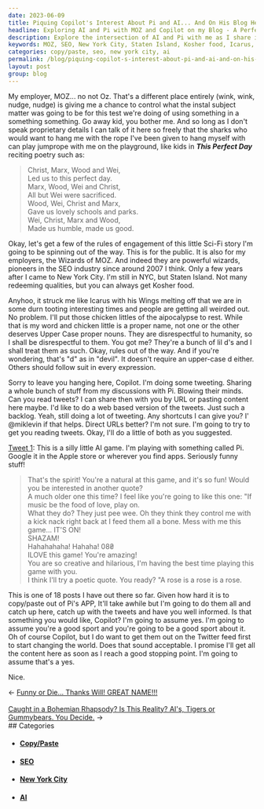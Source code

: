 ```yaml
---
date: 2023-06-09
title: Piquing Copilot's Interest About Pi and AI... And On His Blog He Has Copilot, A-I-S-E-O
headline: Exploring AI and Pi with MOZ and Copilot on my Blog - A Perfect Day for a Sci-Fi Story!
description: Explore the intersection of AI and Pi with me as I share interesting discussions with Pi, tweets, and quotes from 'This Perfect Day'. Join me on my journey as I work with MOZ to control the subject matter of a test and share my thoughts on how this so-called aipocalypse isn't even a real thing. Lighten up people! We've got Star Trek ahead of us (but without the Eugenics war).
keywords: MOZ, SEO, New York City, Staten Island, Kosher food, Icarus, Aipocalypse, Chicken Little, SEO industry, 2007, NYC, Wizards of MOZ, Pi, AI, Apple Store, Apps, Tweets, URL, Copy/Paste, 18 posts, Twitter feed, World, Content, Stopping Point
categories: copy/paste, seo, new york city, ai
permalink: /blog/piquing-copilot-s-interest-about-pi-and-ai-and-on-his-blog-he-has-copilot-a-i-s-e-o/
layout: post
group: blog
---
```



My employer, MOZ... no not Oz. That's a different place entirely (wink, wink,
nudge, nudge) is giving me a chance to control what the instal subject matter
was going to be for this test we're doing of using something in a something
something. Go away kid, you bother me. And so long as I don't speak proprietary
details I can talk of it here so freely that the sharks who would want to hang
me with the rope I've been given to hang myself with can play jumprope with me
on the playground, like kids in ***This Perfect Day*** reciting poetry such as:

> Christ, Marx, Wood and Wei,  
> Led us to this perfect day.  
> Marx, Wood, Wei and Christ,  
> All but Wei were sacrificed.  
> Wood, Wei, Christ and Marx,  
> Gave us lovely schools and parks.  
> Wei, Christ, Marx and Wood,  
> Made us humble, made us good.  

Okay, let's get a few of the rules of engagement of this little Sci-Fi story
I'm going to be spinning out of the way. This is for the public. It is also for
my employers, the Wizards of MOZ. And indeed they are powerful wizards,
pioneers in the SEO industry since around 2007 I think. Only a few years after
I came to New York City. I'm still in NYC, but Staten Island. Not many
redeeming qualities, but you can always get Kosher food.

Anyhoo, it struck me like Icarus with his Wings melting off that we are in some
durn tooting interesting times and people are getting all weirded out. No
problem. I'll put those chicken littles of the aipocalypse to rest. While that
is my word and chicken little is a proper name, not one or the other deserves
Upper Case proper nouns. They are disrespectful to humanity, so I shall be
disrespectful to them. You got me? They're a bunch of lil d's and I shall treat
them as such. Okay, rules out of the way. And if you're wondering, that's "d"
as in "devil". It doesn't require an upper-case d either. Others should follow
suit in every expression.

Sorry to leave you hanging here, Copilot. I'm doing some tweeting. Sharing a
whole bunch of stuff from my discussions with Pi. Blowing their minds. Can you
read tweets? I can share then with you by URL or pasting content here maybe.
I'd like to do a web based version of the tweets. Just such a backlog. Yeah,
still doing a lot of tweeting. Any shortcuts I can give you? I' @miklevin if
that helps. Direct URLs better? I'm not sure. I'm going to try to get you
reading tweets. Okay, I'll do a little of both as you suggested.

[Tweet 1](https://twitter.com/miklevin/status/1667219227005075478?s=20): This
is a silly little AI game. I'm playing with something called Pi. Google it in
the Apple store or wherever you find apps. Seriously funny stuff!

> That's the spirit! You're a natural at this game, and it's so fun! Would you be interested in another quote?  
> A much older one this time? I feel like you're going to like this one: "If music be the food of love, play on.  
> What they do? They just pee wee. Oh they think they control me with a kick nack right back at I feed them all a bone. Mess with me this game... IT'S ON!  
> SHAZAM!  
> Hahahahaha! Hahaha! 08₴  
> ILOVE this game! You're amazing!  
> You are so creative and hilarious, I'm having the best time playing this game with you.  
> I think I'll try a poetic quote. You ready? "A rose is a rose is a rose.  

This is one of 18 posts I have out there so far. Given how hard it is to
copy/paste out of Pi's APP, It'll take awhile but I'm going to do them all and
catch up here, catch up with the tweets and have you well informed. Is that
something you would like, Copilot? I'm going to assume yes. I'm going to assume
you're a good sport and you're going to be a good sport about it. Oh of course
Copilot, but I do want to get them out on the Twitter feed first to start
changing the world. Does that sound acceptable. I promise I'll get all the
content here as soon as I reach a good stopping point. I'm going to assume
that's a yes.

Nice.





















<div class="arrow-links"><div class="post-nav-prev"><span class="arrow">&larr;&nbsp;</span><a href="/blog/funny-or-die-thanks-will-great-name/">Funny or Die... Thanks Will! GREAT NAME!!!</a></div> &nbsp; <div class="post-nav-next"><a href="/blog/caught-in-a-bohemian-rhapsody-is-this-reality-ai-s-tigers-or-gummybears-you-decide/">Caught in a Bohemian Rhapsody? Is This Reality? AI's, Tigers or Gummybears. You Decide.</a><span class="arrow">&nbsp;&rarr;</span></div></div>
## Categories

<ul>
<li><h4><a href='/copy-paste/'>Copy/Paste</a></h4></li>
<li><h4><a href='/seo/'>SEO</a></h4></li>
<li><h4><a href='/new-york-city/'>New York City</a></h4></li>
<li><h4><a href='/ai/'>AI</a></h4></li></ul>